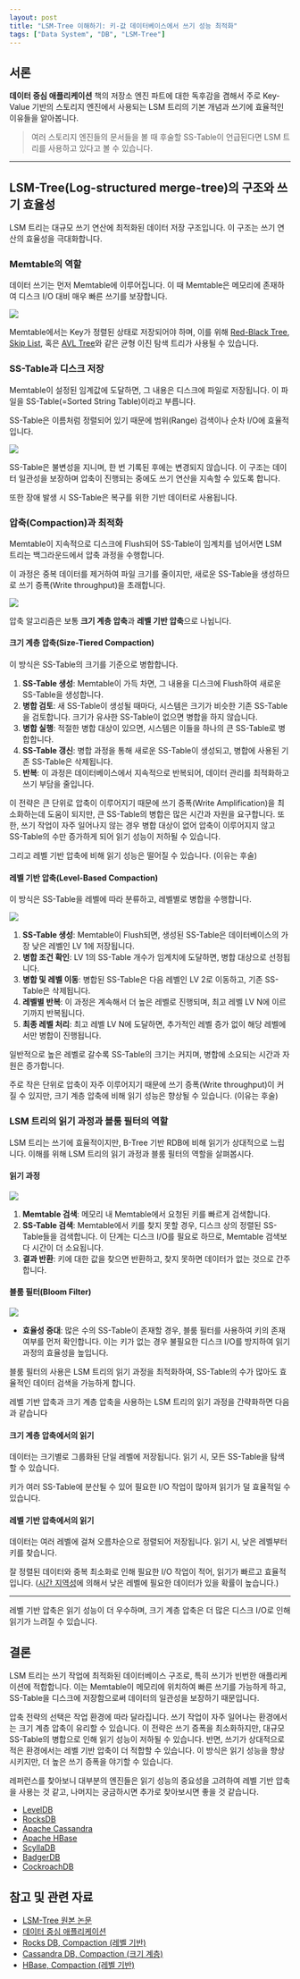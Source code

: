 ```yaml
---
layout: post
title: "LSM-Tree 이해하기: 키-값 데이터베이스에서 쓰기 성능 최적화"
tags: ["Data System", "DB", "LSM-Tree"]
---
```


## 서론

**데이터 중심 애플리케이션** 책의 저장소 엔진 파트에 대한 독후감을 겸해서 주로 Key-Value 기반의 스토리지 엔진에서 사용되는 LSM 트리의 기본 개념과 쓰기에 효율적인 이유들을 알아봅니다.

> 여러 스토리지 엔진들의 문서들을 볼 때 후술할 SS-Table이 언급된다면 LSM 트리를 사용하고 있다고 볼 수 있습니다.

---

## LSM-Tree(Log-structured merge-tree)의 구조와 쓰기 효율성

LSM 트리는 대규모 쓰기 연산에 최적화된 데이터 저장 구조입니다. 이 구조는 쓰기 연산의 효율성을 극대화합니다.

### Memtable의 역할

데이터 쓰기는 먼저 Memtable에 이루어집니다. 이 때 Memtable은 메모리에 존재하여 디스크 I/O 대비 매우 빠른 쓰기를 보장합니다.

![](/public/img/2024-01-01-1.png)

Memtable에서는 Key가 정렬된 상태로 저장되어야 하며, 이를 위해 [Red-Black Tree](https://ko.wikipedia.org/wiki/%EB%A0%88%EB%93%9C-%EB%B8%94%EB%9E%99_%ED%8A%B8%EB%A6%AC), [Skip List](https://en.wikipedia.org/wiki/Skip_list), 혹은 [AVL Tree](https://en.wikipedia.org/wiki/AVL_tree)와 같은 균형 이진 탐색 트리가 사용될 수 있습니다.

### SS-Table과 디스크 저장

Memtable이 설정된 임계값에 도달하면, 그 내용은 디스크에 파일로 저장됩니다. 이 파일을 SS-Table(=Sorted String Table)이라고 부릅니다.

SS-Table은 이름처럼 정렬되어 있기 때문에 범위(Range) 검색이나 순차 I/O에 효율적입니다.

![](/public/img/2024-01-01-2.png)

SS-Table은 불변성을 지니며, 한 번 기록된 후에는 변경되지 않습니다. 이 구조는 데이터 일관성을 보장하며 압축이 진행되는 중에도 쓰기 연산을 지속할 수 있도록 합니다.

또한 장애 발생 시 SS-Table은 복구를 위한 기반 데이터로 사용됩니다.

### 압축(Compaction)과 최적화

Memtable이 지속적으로 디스크에 Flush되어 SS-Table이 임계치를 넘어서면 LSM 트리는 백그라운드에서 압축 과정을 수행합니다.

이 과정은 중복 데이터를 제거하여 파일 크기를 줄이지만, 새로운 SS-Table을 생성하므로 쓰기 증폭(Write throughput)을 초래합니다.

![](/public/img/2024-01-01-3.png)

압축 알고리즘은 보통 **크기 계층 압축**과 **레벨 기반 압축**으로 나뉩니다.

#### 크기 계층 압축(Size-Tiered Compaction)

이 방식은 SS-Table의 크기를 기준으로 병합합니다.

1. **SS-Table 생성**: Memtable이 가득 차면, 그 내용을 디스크에 Flush하여 새로운 SS-Table을 생성합니다.
2. **병합 검토**: 새 SS-Table이 생성될 때마다, 시스템은 크기가 비슷한 기존 SS-Table을 검토합니다. 크기가 유사한 SS-Table이 없으면 병합을 하지 않습니다.
3. **병합 실행**: 적절한 병합 대상이 있으면, 시스템은 이들을 하나의 큰 SS-Table로 병합합니다.
4. **SS-Table 갱신**: 병합 과정을 통해 새로운 SS-Table이 생성되고, 병합에 사용된 기존 SS-Table은 삭제됩니다.
5. **반복**: 이 과정은 데이터베이스에서 지속적으로 반복되어, 데이터 관리를 최적화하고 쓰기 부담을 줄입니다.

이 전략은 큰 단위로 압축이 이루어지기 때문에 쓰기 증폭(Write Amplification)을 최소화하는데 도움이 되지만, 큰 SS-Table의 병합은 많은 시간과 자원을 요구합니다. 또한, 쓰기 작업이 자주 일어나지 않는 경우 병합 대상이 없어 압축이 이루어지지 않고 SS-Table의 수만 증가하게 되어 읽기 성능이 저하될 수 있습니다.

그리고 레벨 기반 압축에 비해 읽기 성능은 떨어질 수 있습니다. (이유는 후술)

#### 레벨 기반 압축(Level-Based Compaction)

이 방식은 SS-Table을 레벨에 따라 분류하고, 레벨별로 병합을 수행합니다.

![](/public/img/2024-01-01-4.png)

1. **SS-Table 생성**: Memtable이 Flush되면, 생성된 SS-Table은 데이터베이스의 가장 낮은 레벨인 LV 1에 저장됩니다.
2. **병합 조건 확인**: LV 1의 SS-Table 개수가 임계치에 도달하면, 병합 대상으로 선정됩니다.
3. **병합 및 레벨 이동**: 병합된 SS-Table은 다음 레벨인 LV 2로 이동하고, 기존 SS-Table은 삭제됩니다.
4. **레벨별 반복**: 이 과정은 계속해서 더 높은 레벨로 진행되며, 최고 레벨 LV N에 이르기까지 반복됩니다.
5. **최종 레벨 처리**: 최고 레벨 LV N에 도달하면, 추가적인 레벨 증가 없이 해당 레벨에서만 병합이 진행됩니다.


일반적으로 높은 레벨로 갈수록 SS-Table의 크기는 커지며, 병합에 소요되는 시간과 자원은 증가합니다.

주로 작은 단위로 압축이 자주 이루어지기 때문에 쓰기 증폭(Write throughput)이 커질 수 있지만, 크기 계층 압축에 비해 읽기 성능은 향상될 수 있습니다. (이유는 후술)

### LSM 트리의 읽기 과정과 블룸 필터의 역할

LSM 트리는 쓰기에 효율적이지만, B-Tree 기반 RDB에 비해 읽기가 상대적으로 느립니다. 이해를 위해 LSM 트리의 읽기 과정과 블룸 필터의 역할을 살펴봅시다.

#### 읽기 과정

![](/public/img/2024-01-01-5.png)

1. **Memtable 검색**: 메모리 내 Memtable에서 요청된 키를 빠르게 검색합니다.
2. **SS-Table 검색**: Memtable에서 키를 찾지 못할 경우, 디스크 상의 정렬된 SS-Table들을 검색합니다. 이 단계는 디스크 I/O를 필요로 하므로, Memtable 검색보다 시간이 더 소요됩니다.
3. **결과 반환**: 키에 대한 값을 찾으면 반환하고, 찾지 못하면 데이터가 없는 것으로 간주합니다.

#### 블룸 필터(Bloom Filter)

![](/public/img/2024-01-01-6.png)

- **효율성 증대**: 많은 수의 SS-Table이 존재할 경우, 블룸 필터를 사용하여 키의 존재 여부를 먼저 확인합니다. 이는 키가 없는 경우 불필요한 디스크 I/O를 방지하여 읽기 과정의 효율성을 높입니다.

블룸 필터의 사용은 LSM 트리의 읽기 과정을 최적화하여, SS-Table의 수가 많아도 효율적인 데이터 검색을 가능하게 합니다.

레벨 기반 압축과 크기 계층 압축을 사용하는 LSM 트리의 읽기 과정을 간략화하면 다음과 같습니다

#### 크기 계층 압축에서의 읽기

데이터는 크기별로 그룹화된 단일 레벨에 저장됩니다. 읽기 시, 모든 SS-Table을 탐색할 수 있습니다.

키가 여러 SS-Table에 분산될 수 있어 필요한 I/O 작업이 많아져 읽기가 덜 효율적일 수 있습니다.

#### 레벨 기반 압축에서의 읽기

데이터는 여러 레벨에 걸쳐 오름차순으로 정렬되어 저장됩니다. 읽기 시, 낮은 레벨부터 키를 찾습니다.

잘 정렬된 데이터와 중복 최소화로 인해 필요한 I/O 작업이 적어, 읽기가 빠르고 효율적입니다. ([시간 지역성](https://itwiki.kr/w/%EC%B0%B8%EC%A1%B0_%EC%A7%80%EC%97%AD%EC%84%B1)에 의해서 낮은 레벨에 필요한 데이터가 있을 확률이 높습니다.)

---

레벨 기반 압축은 읽기 성능이 더 우수하며, 크기 계층 압축은 더 많은 디스크 I/O로 인해 읽기가 느려질 수 있습니다.

## 결론

LSM 트리는 쓰기 작업에 최적화된 데이터베이스 구조로, 특히 쓰기가 빈번한 애플리케이션에 적합합니다. 이는 Memtable이 메모리에 위치하여 빠른 쓰기를 가능하게 하고, SS-Table을 디스크에 저장함으로써 데이터의 일관성을 보장하기 때문입니다.

압축 전략의 선택은 작업 환경에 따라 달라집니다. 쓰기 작업이 자주 일어나는 환경에서는 크기 계층 압축이 유리할 수 있습니다. 이 전략은 쓰기 증폭을 최소화하지만, 대규모 SS-Table의 병합으로 인해 읽기 성능이 저하될 수 있습니다. 반면, 쓰기가 상대적으로 적은 환경에서는 레벨 기반 압축이 더 적합할 수 있습니다. 이 방식은 읽기 성능을 향상시키지만, 더 높은 쓰기 증폭을 야기할 수 있습니다.

레퍼런스를 찾아보니 대부분의 엔진들은 읽기 성능의 중요성을 고려하여 레벨 기반 압축을 사용는 것 같고, 나머지는 궁금하시면 추가로 찾아보시면 좋을 것 같습니다.

- [LevelDB](https://github.com/google/leveldb)
- [RocksDB](https://github.com/facebook/rocksdb)
- [Apache Cassandra](https://github.com/apache/cassandra)
- [Apache HBase](https://github.com/apache/hbase)
- [ScyllaDB](https://github.com/scylladb/scylladb)
- [BadgerDB](https://github.com/dgraph-io/badger)
- [CockroachDB](https://github.com/cockroachdb/cockroach)

## 참고 및 관련 자료

- [LSM-Tree 원본 논문](https://www.cs.umb.edu/~poneil/lsmtree.pdf)
- [데이터 중심 애플리케이션](https://www.yes24.com/Product/Goods/59566585)
- [Rocks DB, Compaction (레벨 기반)](https://github.com/facebook/rocksdb/wiki/Compaction)
- [Cassandra DB, Compaction (크기 계층)](https://cassandra.apache.org/doc/stable/cassandra/operating/compaction/index.html)
- [HBase, Compaction (레벨 기반)](https://hbase.apache.org/book.html#compaction)
